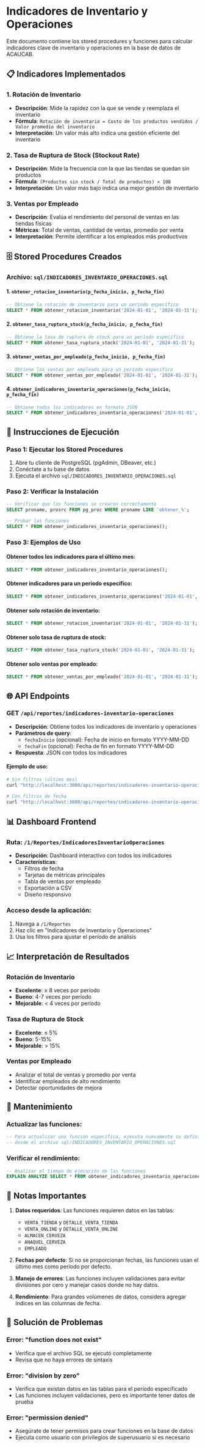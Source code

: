 # Indicadores de Inventario y Operaciones

Este documento contiene los stored procedures y funciones para calcular indicadores clave de inventario y operaciones en la base de datos de ACAUCAB.

## 📋 Indicadores Implementados

### 1. Rotación de Inventario
- **Descripción**: Mide la rapidez con la que se vende y reemplaza el inventario
- **Fórmula**: `Rotación de inventario = Costo de los productos vendidos / Valor promedio del inventario`
- **Interpretación**: Un valor más alto indica una gestión eficiente del inventario

### 2. Tasa de Ruptura de Stock (Stockout Rate)
- **Descripción**: Mide la frecuencia con la que las tiendas se quedan sin productos
- **Fórmula**: `(Productos sin stock / Total de productos) × 100`
- **Interpretación**: Un valor más bajo indica una mejor gestión de inventario

### 3. Ventas por Empleado
- **Descripción**: Evalúa el rendimiento del personal de ventas en las tiendas físicas
- **Métricas**: Total de ventas, cantidad de ventas, promedio por venta
- **Interpretación**: Permite identificar a los empleados más productivos

## 🗄️ Stored Procedures Creados

### Archivo: `sql/INDICADORES_INVENTARIO_OPERACIONES.sql`

#### 1. `obtener_rotacion_inventario(p_fecha_inicio, p_fecha_fin)`
```sql
-- Obtiene la rotación de inventario para un período específico
SELECT * FROM obtener_rotacion_inventario('2024-01-01', '2024-01-31');
```

#### 2. `obtener_tasa_ruptura_stock(p_fecha_inicio, p_fecha_fin)`
```sql
-- Obtiene la tasa de ruptura de stock para un período específico
SELECT * FROM obtener_tasa_ruptura_stock('2024-01-01', '2024-01-31');
```

#### 3. `obtener_ventas_por_empleado(p_fecha_inicio, p_fecha_fin)`
```sql
-- Obtiene las ventas por empleado para un período específico
SELECT * FROM obtener_ventas_por_empleado('2024-01-01', '2024-01-31');
```

#### 4. `obtener_indicadores_inventario_operaciones(p_fecha_inicio, p_fecha_fin)`
```sql
-- Obtiene todos los indicadores en formato JSON
SELECT * FROM obtener_indicadores_inventario_operaciones('2024-01-01', '2024-01-31');
```

## 🚀 Instrucciones de Ejecución

### Paso 1: Ejecutar los Stored Procedures
1. Abre tu cliente de PostgreSQL (pgAdmin, DBeaver, etc.)
2. Conéctate a tu base de datos
3. Ejecuta el archivo `sql/INDICADORES_INVENTARIO_OPERACIONES.sql`

### Paso 2: Verificar la Instalación
```sql
-- Verificar que las funciones se crearon correctamente
SELECT proname, prosrc FROM pg_proc WHERE proname LIKE 'obtener_%';

-- Probar las funciones
SELECT * FROM obtener_indicadores_inventario_operaciones();
```

### Paso 3: Ejemplos de Uso

#### Obtener todos los indicadores para el último mes:
```sql
SELECT * FROM obtener_indicadores_inventario_operaciones();
```

#### Obtener indicadores para un período específico:
```sql
SELECT * FROM obtener_indicadores_inventario_operaciones('2024-01-01', '2024-01-31');
```

#### Obtener solo rotación de inventario:
```sql
SELECT * FROM obtener_rotacion_inventario('2024-01-01', '2024-01-31');
```

#### Obtener solo tasa de ruptura de stock:
```sql
SELECT * FROM obtener_tasa_ruptura_stock('2024-01-01', '2024-01-31');
```

#### Obtener solo ventas por empleado:
```sql
SELECT * FROM obtener_ventas_por_empleado('2024-01-01', '2024-01-31');
```

## 🌐 API Endpoints

### GET `/api/reportes/indicadores-inventario-operaciones`
- **Descripción**: Obtiene todos los indicadores de inventario y operaciones
- **Parámetros de query**:
  - `fechaInicio` (opcional): Fecha de inicio en formato YYYY-MM-DD
  - `fechaFin` (opcional): Fecha de fin en formato YYYY-MM-DD
- **Respuesta**: JSON con todos los indicadores

#### Ejemplo de uso:
```bash
# Sin filtros (último mes)
curl "http://localhost:3000/api/reportes/indicadores-inventario-operaciones"

# Con filtros de fecha
curl "http://localhost:3000/api/reportes/indicadores-inventario-operaciones?fechaInicio=2024-01-01&fechaFin=2024-01-31"
```

## 📊 Dashboard Frontend

### Ruta: `/1/Reportes/IndicadoresInventarioOperaciones`
- **Descripción**: Dashboard interactivo con todos los indicadores
- **Características**:
  - Filtros de fecha
  - Tarjetas de métricas principales
  - Tabla de ventas por empleado
  - Exportación a CSV
  - Diseño responsivo

### Acceso desde la aplicación:
1. Navega a `/1/Reportes`
2. Haz clic en "Indicadores de Inventario y Operaciones"
3. Usa los filtros para ajustar el período de análisis

## 📈 Interpretación de Resultados

### Rotación de Inventario
- **Excelente**: ≥ 8 veces por período
- **Bueno**: 4-7 veces por período
- **Mejorable**: < 4 veces por período

### Tasa de Ruptura de Stock
- **Excelente**: ≤ 5%
- **Bueno**: 5-15%
- **Mejorable**: > 15%

### Ventas por Empleado
- Analizar el total de ventas y promedio por venta
- Identificar empleados de alto rendimiento
- Detectar oportunidades de mejora

## 🔧 Mantenimiento

### Actualizar las funciones:
```sql
-- Para actualizar una función específica, ejecuta nuevamente su definición
-- desde el archivo sql/INDICADORES_INVENTARIO_OPERACIONES.sql
```

### Verificar el rendimiento:
```sql
-- Analizar el tiempo de ejecución de las funciones
EXPLAIN ANALYZE SELECT * FROM obtener_indicadores_inventario_operaciones();
```

## 📝 Notas Importantes

1. **Datos requeridos**: Las funciones requieren datos en las tablas:
   - `VENTA_TIENDA` y `DETALLE_VENTA_TIENDA`
   - `VENTA_ONLINE` y `DETALLE_VENTA_ONLINE`
   - `ALMACEN_CERVEZA`
   - `ANAQUEL_CERVEZA`
   - `EMPLEADO`

2. **Fechas por defecto**: Si no se proporcionan fechas, las funciones usan el último mes como período por defecto.

3. **Manejo de errores**: Las funciones incluyen validaciones para evitar divisiones por cero y manejar casos donde no hay datos.

4. **Rendimiento**: Para grandes volúmenes de datos, considera agregar índices en las columnas de fecha.

## 🐛 Solución de Problemas

### Error: "function does not exist"
- Verifica que el archivo SQL se ejecutó completamente
- Revisa que no haya errores de sintaxis

### Error: "division by zero"
- Verifica que existan datos en las tablas para el período especificado
- Las funciones incluyen validaciones, pero es importante tener datos de prueba

### Error: "permission denied"
- Asegúrate de tener permisos para crear funciones en la base de datos
- Ejecuta como usuario con privilegios de superusuario si es necesario 